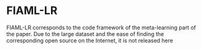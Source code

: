 # FIAML-LR
FIAML-LR corresponds to the code framework of the meta-learning part of the paper. Due to the large dataset and the ease of finding the corresponding open source on the Internet, it is not released here
